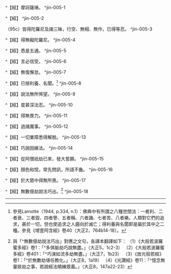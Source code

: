 ^【經】摩訶薩埵。 ^jin-005-1

^【經】 ^jin-005-2

（95c）皆得陀羅尼及諸三昧，行空、無相、無作，已得等忍。 ^jin-005-3

^【經】得無礙陀羅尼。 ^jin-005-4

^【經】悉是五通。 ^jin-005-5

^【經】言必信受。 ^jin-005-6

^【經】無復懈怠。 ^jin-005-7

^【經】已捨利養、名聞。[^111] ^jin-005-8

^【經】說法無所悕望。 ^jin-005-9

^【經】度甚深法忍。 ^jin-005-10

^【經】得無畏力。 ^jin-005-11

^【經】過諸魔事。 ^jin-005-12

^【經】一切業障悉得解脫。 ^jin-005-13

^【經】巧說因緣法。 ^jin-005-14

^【經】從阿僧祇劫已來，發大誓願。 ^jin-005-15

^【經】顏色和悅，常先問訊，所語不麁。 ^jin-005-16

^【經】於大眾中得無所畏。 ^jin-005-17

^【經】無數億劫說法巧出。[^194] ^jin-005-18

---

[^1]: 《大通方廣懺悔滅罪莊嚴成佛經》卷3（大正85，1351b12-19）。
[^2]: 《大智度論》卷41：「^無等名為佛，所以者何？一切眾生、一切法無與等者，是菩提心與佛相似。所以者何？因似果故，是名無等等心，是心無事不行，不求恩惠深固決定。」（大正25，362c29-363a3）
[^3]: 比：3.類，輩。《漢書•敘傳上》："班侍中本大將軍所舉，宜寵異之，益求其比，以輔聖德。"顏師古注："比，類也。"（《漢語大詞典》（五），p.258）
[^4]: 智＝知【宋】【元】【明】【宮】。（大正25，94d，n.13）
[^5]: 參見《大方等大集經》卷29〈12 無盡意菩品〉： ^舍利弗言：「善男子！齊幾名眾生界。」無盡意言：「所有地界、水火風界其量無邊，而猶不多於眾生界。」舍利弗言：「唯！善男子！頗可得說譬喻比不？」無盡意言：「可說，但不得以小事為喻。舍利弗！東方去此盡一恒沙佛之世界，南、西、北方，四維，上、下，皆一恒沙佛世界，作一大海其水滿溢，使一恒河沙等諸眾生聚集，共以一毛破為百分，以一分毛渧取一渧，如是一恒河沙共取一渧，二恒河沙共取二渧，如是展轉乃至盡此滿大海水盡，是眾生界猶不可盡。」（大正13，199c1-11） 但《大智度論》此處是「佛對無盡意菩薩說」，而《大方等大集經》則是「無盡意菩薩對舍利弗說」。
[^6]: 參見Lamotte（1944, p.311, n.1）：《不可思議經》即是《入法界品》，即《華嚴經》之一部分。《大智度論》此處所引甚長之經文，其全文可見諸：（1）梵本Gaṇḍavyūha, D.T. SUZUKI（鈴木大拙）──H. IDZUMI（泉芳璟）校訂本，京都，1934-1936，pp.105-110。（2）《大方廣佛華嚴經》（六十華嚴）卷47（大正9，698c25-699b23）。（3）《大方廣佛華嚴經》（八十華嚴）卷64（大正10，344b3-345a12）。（4）《大方廣佛華嚴經》（四十華嚴）卷8（大正10，695c6-697a24）。《大智度論》此處所引述之《不可思議經》經文，與前揭四種版本並未完全相同。此處所載甚長之數量名目，在三種漢譯本已經有所刪略，而在梵文本也不盡一致。所以《大智度論》應該是使用一部現今不傳之特殊版本。
[^7]: 參見Lamotte（1944, p.311, n.2）：在梵文Gaṇḍavyūha原本，此位優婆夷名叫Āśā（「期望」之意），而在所有的漢譯本，其音寫方式均非常怪異──《大智度論》（大正25，94b14）作「漚舍那」，《六十華嚴》（大正9，697c7）及《八十華藏》（大正10，342c21-22）作「休捨」，《四十華嚴》（大正10，693b21）作「伊舍那」。
[^8]: 須達那（Sudhana），即是善財。
[^9]: 由＝遊【聖】。（大正25，94d，n.17）
[^10]: 耶＝那【石】。（大正25，94d，n.18）
[^11]: 𨢘：同「醯」。（《漢語大字典》（六），p.3593）
[^12]: 菩＝薩【元】【明】。（大正25，94d，n.22）
[^13]: 他＝陀【宋】【元】【明】【宮】。（大正25，94d，n.23）
[^14]: 烏＝象【宮】。（大正25，94d，n.28）
[^15]: 《大正藏》原作「𨢘」（大正25，94c6），今依《高麗藏》作「非」（第14冊，420c9）。
[^16]: 尼＝尸【明】【宮】。（大正25，94d，n.31）
[^17]: 陀＝他【宋】【元】【明】【宮】＊。（大正25，94d，n.42）
[^18]: 曰＝越【明】。（大正25，94d，n.44）
[^19]: 心＋（非為二三千大千國土微塵等眾生故發心）【聖】。（大正25，95d，n.2）
[^20]: 為－【宋】【元】【明】【宮】。（大正25，95d，n.5）
[^21]: 菩薩十大願相。（印順法師，《大智度論筆記》〔C014〕p.208） 參見《大方廣佛華嚴經》卷64：「^欲教化調伏一切眾生悉無餘故發菩提心，欲承事供養一切諸佛悉無餘故發菩提心，欲嚴淨一切諸佛國土悉無餘故發菩提心，欲護持一切諸佛正教悉無餘故發菩提心，欲成滿一切如來誓願悉無餘故發菩提心，欲往一切諸佛國土悉無餘故發菩提心，欲入一切諸佛眾會悉無餘故發菩提心，欲知一切世界中諸劫次第悉無餘故發菩提心，欲知一切眾生心海悉無餘故發菩提心，欲知一切眾生根海悉無餘故發菩提心，欲知一切眾生業海悉無餘故發菩提心，欲知一切眾生行海悉無餘故發菩提心，欲滅一切眾生諸煩惱海悉無餘故發菩提心，欲拔一切眾生煩惱習海悉無餘故發菩提心。善男子！取要言之，菩薩以如是等百萬阿僧祇方便行故發菩提心。」（大正10，344c12-27）
[^22]: 參見《摩訶般若波羅蜜多經》卷4〈13 金剛品〉（大正8，243b9-244a17）；《放光般若經》卷3〈15 摩訶薩品〉（大正8，19c1-20a14）；《光讚經》卷5〈11 摩訶薩品〉（大正8，180b21-181b11）。
[^23]: （1）舍利弗說摩訶薩義，參見《摩訶般若波羅蜜經》卷4〈14 樂說品〉（大正8，244a20-b7）；《大智度論》卷45〈14 釋斷見品〉（大正25，384b11-c28）。 （2）須菩提說摩訶薩義，參見《摩訶般若波羅蜜經》卷4〈14 樂說品〉（大正8，244b7-c16）；《大智度論》卷45〈14 釋斷見品〉（大正25，384c29-385c3）。 （3）富樓那說摩訶薩義，參見《摩訶般若波羅蜜經》卷4〈15 辨才品〉、〈16 乘乘品〉（大正8，244c17-247c5）；《大智度論》卷45〈15 大莊嚴品〉（大正25，385c4-389a26）；《大智度論》卷45〈16 乘乘品〉（大正25，389b1-390a23）。
[^24]: 三事次第：1、得陀羅尼，2、得諸三昧，行空、無相、無作，3、已得等忍。
[^25]: 陀羅尼門，釋名：能持善不失，能遮惡不生。（印順法師，《大智度論筆記》〔A048〕p.83）
[^26]: 印順法師，《大樹緊那羅王所問經偈頌講記》，《華雨集》（一），pp.106-107： ^陀羅尼，即「總持」之義，共有四種：一、法陀羅尼，即文字陀羅尼。聽法之後，便不會忘記，隨聞能記......。第二是義陀羅尼，即能夠了解通達義理，並且予以相互貫通......。第三是咒陀羅尼......。第四是勝義陀羅尼，這是與證悟真理有關的。證悟勝義諦，於一切法得通達，才是最上的陀羅尼。
[^27]: 九智：法智、類智（比智）、世俗智、他心智、苦智、集智、滅智、道智、無生智；如再加上「盡智」則為「十智」。「十智」之意涵，參見《大智度論》卷23（大正25，232c18-234a14）。
[^28]: （丹注云除盡智）六字夾註＝（除盡智）三字夾註【宋】【元】【明】【宮】＝（除盡智）三字本文【聖】＝（丹注云除盡智也）七字夾註【石】。（大正25，95d，n.41）
[^29]: （丹注云一意識）六字夾註＝（一意識）三字夾註【宋】【元】【明】〔丹注云一意識〕－【宮】＝（一意識也）四字夾註【石】＝（意識）二字本文【聖】。（大正25，95d，n.42）
[^30]: 陀羅尼功能：持所聞法不失，持令不墮二地，持令不為魔動。（印順法師，《大智度論筆記》〔A048〕p.83）
[^31]: 陀羅尼體：念力能持。（印順法師，《大智度論筆記》〔A048〕p.83）
[^32]: 間日瘧病：即隔日瘧，每隔一天發作一次。參見智者大師《禪門章》卷1：「^問：事鄣除是伏，性鄣除是斷者，有頂禪那得還生欲耶？答：譬如瘧病，雖間日不發，後日即發。間日譬伏事善，得善譬斷性，雖復得差，非是永斷，明平復瘧。世智斷性鄣，非無漏斷，雖生有頂，還墮三途，如平明復瘧也。故《大經》云：世醫所療治，雖差已復生，即此義也。」（《卍新續藏》55，660a10-15）
[^33]: 陀羅尼數類：廣說無量，略說五百，如聞持陀羅尼、分別知、入音聲、寂滅、無邊旋、隨地觀、威德、華嚴、淨音、虛空藏、海藏、分別諸法地、明諸法義陀羅尼等。（印順法師，《大智度論筆記》〔A048〕p.83）
[^34]: （1）《大正藏》及《高麗藏》原皆作「陀隣尼」（第14冊，422b13），今依前後文作「陀羅尼」。 （2）另參見《大智度論》卷28（大正25，268a4-15），卷49（大正25，415a8-11）。
[^35]: 另參見《大智度論》卷28（大正25，268a15-23）。
[^36]: 諸＝語【宋】【元】【明】【宮】【聖】【石】。（大正25，96d，n.14）
[^37]: 殊方：1.不同的方法、方向或旨趣。2.遠方，異域。漢班固《西都賦》："踰崑崙，越巨海，殊方異類，至於三萬里。"（《漢語大詞典》（五），p.158）
[^38]: 鞾（ㄒㄩㄝ）：同「靴」。（《漢語大字典》（七），p.4345）
[^39]: 菩薩作是念－【宋】【元】【明】【宮】【聖】。（大正25，96d，n.23）
[^40]: 德－【宋】【元】【明】【宮】。（大正25，96d，n.26）
[^41]: 音淨＝淨音【宋】【元】【明】【宮】。（大正25，96d，n.30）
[^42]: 參見《摩訶般若波羅蜜經》卷23：「^菩薩摩訶薩行般若波羅蜜時，能具足無相尸羅波羅蜜而入菩薩位，入菩薩位已得無生法忍，行道種智得報得五神通，住五百陀羅尼門，得四無閡智，從一佛國至一佛國供養諸佛，成就眾生淨佛國土，雖入五道中，生死業報不能染污。」（大正8，390b24-c1） 《大智度論》卷28：「^菩薩得是一切三世無礙明等諸三昧，於一一三昧中得無量阿僧祇陀羅尼，如是等和合，名為五百陀羅尼門，是為菩薩善法功德藏，如是名為陀羅尼門。」（大正25，268a29-b4）
[^43]: 另外，「聲聞法中何以無陀羅尼名，但大乘中有」，參見《大智度論》卷28（大正25，269b7-23）。
[^44]: 三三昧，三者差別： （一）無我我所，離十相，不為後世起三毒。 （二）知畢竟空，不著諸法相，不觀諸法有無。 （三）十八空，破諸相不念，不求諸有。 （印順法師，《大智度論筆記》〔A049〕p.84）
[^45]: 參見《長阿含經》卷8（9經）《眾集經》（大正1，50b1-2）；《增壹阿含經》卷16（大正2，630a29-b17）；《阿毘達磨大毘婆沙論》卷104（大正27，538a19-541c16）；《大智度論》卷20（大正25，206a8-208a2）。
[^46]: 五塵：色、聲、香、味、觸。
[^47]: 參見《阿毘達磨大毘婆沙論》卷33（大正27，172a10-27）。
[^48]: 實相：所謂畢竟空。（印順法師，《大智度論筆記》〔C003〕p.184）
[^49]: 恐怖：見有見無。（印順法師，《大智度論筆記》〔C012〕p.204） 參見《法句經》卷2〈36 泥洹品〉（大正4，573b14-574a6）。
[^50]: 參見《中論》卷3〈18 觀法品〉：「^諸法實相者，心行言語斷，無生亦無滅，寂滅如涅槃。」（大正30，24a3-4），另參見《大智度論》卷15（大正25，170b13-23）。
[^51]: 有關十八空，參見《大智度論》卷31（大正25，285b1-296b3）。
[^52]: 〔丹注云五道生有本有死有中有業〕十四字－【宮】【聖】〔丹注云〕－【宋】【元】【明】【石】。（大正25，96d，n.43）
[^53]: 三三昧之殊勝：能得涅槃門，令心平等不動，唯此是實三昧。（印順法師，《大智度論筆記》〔A049〕p.84）
[^54]: 三三昧與餘定之比較：餘或愛多、慢多、見多，此實。（印順法師，《大智度論筆記》〔A049〕p.84）
[^55]: 空＝定【宋】【元】【明】【宮】【聖】。（大正25，96d，n.44）
[^56]: （印順法師，《大智度論筆記》〔A023〕p.43）
[^57]: 非禪－【宮】【聖】。（大正25，97d，n.2）
[^58]: 四空定－【宋】【元】【明】【宮】。（大正25，97d，n.3） 四空定：即四無色定──1、空無邊處定，2、識無邊處定，3、無所有處定，4、非想非非想處定。
[^59]: 四辯：即四無礙解，或四無礙智──1、義無礙智，2、法無礙智，3、辭無礙智，4、樂說無礙智（辯無礙解）。參見《大智度論》卷25（大正25，246a22-247b2）。
[^60]: 《大智度論》卷21：「^八背捨者，內有色外亦觀色是初背捨，內無色外觀色是第二背捨，淨背捨身作證第三背捨，四無色定及滅受想定是五，合為八背捨。背是淨潔五欲，離是著心，故名背捨。」（大正25，215a7-11）詳見《大智度論》卷21（大正25，215a11-216a3）。
[^61]: 八勝處：1、內有色想觀外色少勝處，2、內有色想觀外色多勝處，3、內無色想觀外色少勝處，4、內無色想觀外色多勝處，5、青勝處，6、黃勝處，7、赤勝處，8、白勝處。 詳見《大智度論》卷21（大正25，216a3-c22）。
[^62]: 九次第定：次第出入四禪、四無色乃至滅受想定（滅盡定）。 《大智度論》卷21：「^九次第定者，從初禪心起，次第入第二禪，不令餘心得入若善若垢，如是乃至滅受想定。」（大正25，216c22-24）
[^63]: 十一切處：即十遍處，觀地、水、火、風、青、黃、赤、白、空、識之十法，使其一一周遍於一切處也。
[^64]: 三昧之數類：或言二十三，或言六十五，或言五百。大乘廣則無量，略則百八。（印順法師，《大智度論筆記》〔A049〕p.85）
[^65]: 《大智度論》卷17：「^禪定相略說有二十三種：八味、八淨、七無漏。」（大正25，187a26-27） 《阿毘達磨大毘婆沙論》卷169：「^如前所說等至略有二十三種：謂靜慮有十二，即四味相應、四淨、四無漏；無色有十一，即四味相應、四淨、三無漏。」（大正27，852c3-5） 《阿毘達磨俱舍論》卷28〈8 分別定品〉：「^頌曰：此本等至八，前七各有三，謂味、淨、無漏；後，味、淨二種。味謂愛相應，淨謂世間善，此即所味著，無漏謂出世。論曰：此上所辨靜慮、無色，根本等至總有八種；於中前七各具有三，有頂等至唯有二種，此地昧劣無無漏故。」（大正29，146b17-24）
[^66]: 《阿毘達磨大毘婆沙論》卷169：「^此二十三若廣建立成六十五等至：謂前二十三加四無量、四無礙解、八解脫、八勝處、十遍處、六通、無諍、願智所依。」（大正27，852c5-7） 《十住毘婆沙論》卷12（大正26，85b10-16）。
[^67]: 嚬呻＝頻申【宋】【元】【宮】【聖】。（大正25，97d，n.8） 有關「嚬呻」（頻申），高明道對「頻申欠呿」一般的情形進行初步的考察，主要分析其非譬喻性用法，「頻申」有「打呵欠」、「伸懶腰」、「皺眉頭」等意，或是一個巨大數目的專名。較深入的研究──「頻申」和同義聯緜詞「奮迅」的關係，尤其是跟「師子」連繫時所表達的觀念等等──願容他日有暇再談。參見高明道，〈「頻申欠呿」略考〉，《中華佛學學報》第6期，中華佛學研究所，1993年7月，pp.129-185。
[^68]: 莊嚴＝疾【宋】【元】【明】【宮】。（大正25，97d，n.10）
[^69]: 參見《摩訶般若波羅蜜經》卷5〈18 問乘品〉（大正8，251a8-253b16）；《放光般若經》卷4〈19 摩訶衍品〉（大正8，23b14-24c24）；《光讚經》卷6〈16 三昧品〉（大正8，190a18-193a10）。
[^70]: 觀空名得三昧。得實相三昧：行三三昧。（印順法師，《大智度論筆記》〔A049〕p.85）
[^71]: 《大通方廣懺悔滅罪莊嚴成佛經》卷3（大正85，1351b20-c6）。
[^72]: 二忍 ┬ 等 忍 ── 眾生中等忍 ┬--- 因 └ 柔順忍 ── 深法中法忍 ┘ 無生忍 ------------ 大忍 --------- 果 （印順法師，《大智度論筆記》〔A003〕p.6）
[^73]: 生等＝等心等念眾生，眾生空相一等無異。 生忍＝心等無礙直入不退。 （印順法師，《大智度論筆記》〔C012〕p.204）
[^74]: 相－【宋】【元】【明】【宮】。（大正25，97d，n.26）
[^75]: 答難：等觀眾生不墮顛倒難。（印順法師，《大智度論筆記》〔C010〕p.201） 參見《中論》卷1〈1 觀因緣品〉：「^不生亦不滅，不常亦不斷，不一亦不異，不來亦不出。 能說是因緣，善滅諸戲論，我稽首禮佛，諸說中第一。」（大正30，1b14-17）
[^76]: 生忍＝心等無礙直入不退。（印順法師，《大智度論筆記》〔C012〕p.204） 生等忍：於眾生心等無礙，直入不退。（印順法師，《大智度論筆記》〔A050〕p.86）
[^77]: 法等＝諸法入不二門、入實相門。（印順法師，《大智度論筆記》〔C012〕p.204） 法忍＝入法實相，心忍直入，無諍無礙。（印順法師，《大智度論筆記》〔C012〕p.204） 法等忍：入不二門，心忍直入，無諍無礙。（印順法師，《大智度論筆記》〔A050〕p.86）
[^78]: 參見《維摩詰所說經》卷2〈9 入不二法門品〉（大正14，550b26-551c27）。
[^79]: 深法忍：實相法中深入不轉無礙。（印順法師，《大智度論筆記》〔A050〕p.86）
[^80]: 印順法師，《大智度論》（標點本）（一），p.194校勘：「此二行偈舊刻分開為四句。」
[^81]: 無生忍：得解脫，捨相待，滅戲論，斷言語，心通無礙，不動不退。 無生是佛道初門。（印順法師，《大智度論筆記》〔A050〕p.86）
[^82]: （丹注云於邪見得離故言解脫也）十三字夾註＝（於邪見得離故言解脫）九字夾註【宋】【元】【明】【石】＝（於邪見得離故言解脫）九字本文【聖】〔丹注云於邪見得離故言解脫也〕十三字－【宮】。（大正25，97d，n.31）
[^83]: （空非...是）十五字＝（非空非不空非空不取故言非如是）十四字【聖】。（大正25，97d，n.32）
[^84]: 〔丹注云於空不取故言非也〕十一字－【宮】〔丹注云〕－【宋】【元】【明】【石】。（大正25，97d，n.33）
[^85]: 無生法忍：助佛道初門。（印順法師，《大智度論筆記》〔C010〕p.200）
[^86]: 參見《大智度論》卷5（大正25，95c1-96b29）。
[^87]: 《摩訶般若波羅蜜經》卷1〈1 序品〉（大正8，217a15）。 無礙陀羅尼：陀羅尼中最大，大力菩薩獨有，說法教化之本。（印順法師，《大智度論筆記》〔A048〕p.83）
[^88]: 大－【宋】【元】【明】【宮】。（大正25，97d，n.35）
[^89]: （丹注云得佛得道時所得也）十一字＝（得佛道時所得）六字【聖】＝（得佛得道時所得也）【石】〔丹注云得佛得道時所得也〕十一字－【宮】。（大正25，97d，n.36）
[^90]: 共凡夫陀羅尼：聞持、分別眾生、歸命不捨救護陀羅尼。（印順法師，《大智度論筆記》〔A048〕p.83）〔「不捨救護」，《大正藏》作「救護不捨」〕
[^91]: 參見Lamotte（1944, p.329, n.1）：有關菩薩住五神通或六神通，以及五神通內容進一步的討論，參見《阿毘達磨大毘婆沙論》卷141（大正27，727b22-728b28）；《阿毘達磨俱舍論》卷27〈7 分別智品〉（大正29，142c16-145a11）；《大乘阿毘達磨集論》卷7（大正31，691b6-19）；《大乘阿毘達磨雜集論》卷14（大正31，759c17-760a12）；《成實論》卷16〈197 六通智品〉（大正32，369b10-370c21）。
[^92]: ┌ 身能飛行，如鳥無礙 ┌ 能 到 ┤ 移遠令近，不往而到 │ │ 此沒彼出 如意通 ┤ └ 一念能至 │ 轉 變 --- 大小一多轉變，自在無有久近 └ 聖如意 --- 淨觀不淨，不淨觀淨（唯佛） （印順法師，《大智度論筆記》〔A003〕p.5） 如意通：（一）「能到」有四：飛行無礙、移遠令近、此沒彼出、一念能至。（四種神通：大正25，283c） （二）「轉變」：大小一多自在轉變。 （三）「聖如意」：觀染令淨、觀淨令染，唯佛有之。 （印順法師，《大智度論筆記》〔A051〕p.86）
[^93]: 參見Lamotte（1944, p.329, n.3）：有關「能到」，另參見《阿毘達磨俱舍論》卷27〈7 分別智品〉（大正29，143c22-144a3）。
[^94]: 三乘聖果不同：佛有聖如意通；餘無。（印順法師，《大智度論筆記》〔C008〕p.196）
[^95]: 從四如意足生，次第生，非一時（緣色故）。（印順法師，《大智度論筆記》〔A051〕p.86）
[^96]: 覆＝麁【宋】【元】【明】【宮】。（大正25，98d，n.5）
[^97]: 有關天眼通，參見《阿毘達磨大毘婆沙論》卷149-150（大正27，763b29-767b5）；《阿毘達磨俱舍論》卷27〈7 分別智品〉（大正29，144c5-23）。
[^98]: 見＝是【宋】【元】【明】【宮】【聖】【石】。（大正25，98d，n.6） 《摩訶般若波羅蜜經》卷23〈76 一念品〉：「^菩薩住二種天眼：修得、報得。」（大正8，387c26）
[^99]: 二種菩薩：得法身、未得法身。 法身但修得，天眼二得：或報或修。（印順法師，《大智度論筆記》〔C012〕p.205）
[^100]: 參見《大智度論》卷7（大正25，112b16-c2）。 有關「五眼」，參見《大智度論》卷33（大正25，305c17-306a8），卷39-40（大正25，347a7-351b2）。
[^101]: 參見Lamotte（1944, p.331, n.2）：此三種天在《大智度論》卷7（大正25，112b28-c2）亦有提及，但在《大智度論》卷22（大正25，227c22-228a12）則說有四種天（名天、生天、淨天、淨生天）。
[^102]: 三乘聖果不同：天眼小羅漢一二，大羅漢辟支二三。（印順法師，《大智度論筆記》〔C008〕p.196） 《阿毘達磨俱舍論》卷27〈7 分別智品〉：「^即此五通，於世界境作用廣陜〔陜＝狹【宮】〕^諸聖不同。謂大聲聞、麟喻、大覺不極作意，如次能於一、二、三千諸世界境，起行化等自在作用；若極作意，如次能於二千、三千、無數世界。」（大正29，143a25-28） 《阿毘達磨大毘婆沙論》卷150：「^問：聲聞、獨覺及佛天眼能見幾世界色？答：聲聞天眼不作加行見小千界，若作加行見中千界；獨覺天眼不作加行見中千界，若作加行見大千界；世尊天眼不作加行見大千界，若作加行能見無量無邊世界。如天眼通，天耳通等亦爾。」（大正27，767a28-b4）
[^103]: 識宿命通：所識境相，大小差別。（印順法師，《大智度論筆記》〔A051〕p.86）
[^104]: 參見Lamotte（1944, p.332, n.2）：《阿毘達磨俱舍論》卷27〈7 分別智品〉：「^諸有欲修宿住通者，先自審察次前滅心，漸復逆觀此生分位前前差別至結生心，乃至能憶知中有前一念，名自宿住加行已成，為憶念他加行亦爾。」（大正29，143a11-14）
[^105]: 三乘聖果不同：宿命，二乘極知八萬，菩薩佛無量。（印順法師，《大智度論筆記》〔C008〕p.196）
[^106]: 知他心通：所知境，能得因。他心智之前相。（印順法師，《大智度論筆記》〔A051〕p.86）
[^107]: 另參見《大智度論》卷28〈1 序品〉（大正25，265b17-266b11）。
[^108]: 《阿毘達磨俱舍論》卷27〈7 分別智品〉：「^諸有欲修他心通者，先審觀己身心二相，前後變異，展轉相隨；後復審觀他身心相，由此加行漸次得成。成已，不觀自心、諸色，於他心等能如實知。」（大正29，143a7-11）
[^109]: 綺語之報：雖實而人不信。（印順法師，《大智度論筆記》〔A052〕p.89）
[^110]: 四向：1.向著四面，四出。2.四周，四方。（《漢語大詞典》（三），p.577）
[^111]: 參見Lamotte（1944, p.334, n.1）：佛典中有所謂之八種世間法：一者利、二者衰、三者毀、四者譽、五者稱、六者譏、七者苦、八者樂。人類對它們的追求，甚於一切，但也使追求之人趨向於滅亡；得利養與名聞即是屬於其中之二種。參見《增壹阿含經》卷40（大正2，764b14-18）。
[^112]: 《大莊嚴論經》卷7： 「^利養亂定心，為害劇於怨。如以毛繩戮，皮斷肉骨壞， 髓斷爾乃止。利養過毛繩，絕於持戒皮，能破禪定肉； 折於智慧骨，滅妙善心髓。譬如嬰孩者，捉火欲食之； 如魚吞鉤餌，如鳥網所覆，諸獸墜穽陷，皆由貪味故。 比丘貪利養，與彼亦無異，其味極尠少，為患甚深重。」（大正4，293a5-15）
[^113]: 貪利養如毛繩縛。（印順法師，《大智度論筆記》〔H001〕p.386）
[^114]: 七寶，《增壹阿含經》卷26：「^所謂七寶者，金、銀、水精、琉璃、馬瑙、赤珠、車磲。」（大正2，695b14-15）《佛本行集經》卷1：「^七寶莊嚴，所謂金、銀、頗梨、琉璃、赤真珠等、車磲、馬瑙而以挍飾。」（大正3，656c2-4）
[^115]: 參見《大莊嚴論經》卷7（41經）（大正4，292c12-293a21）。
[^116]: 訥口：謂不善於說話。《史記‧李將軍列傳》："廣訥口少言，與人居則畫地為軍陳，射闊狹以飲。"（《漢語大詞典》（十一），p.67）
[^117]: （1） （印順法師，《大智度論筆記》〔A023〕p.43） （2）參見Lamotte（1944, p.336, n.1）：此處前四首詩頌似乎改編自《增壹阿含經》卷40（大正2，635a2-b2）之長行。在說明四種雲雨：說而不作之人譬如雲雷而不雨，作而不說之人譬如有雨而無雲雷，不說不作之人譬如無雨且無雲，說而又作之人譬如雲雷又有雨。
[^118]: 參見《長阿含經》卷10〈9 大緣方便經〉（大正1，60a25-62b29）；《中阿含經》卷24（97經）《大因經》（大正1，578b3-582b8）；《增壹阿含經》卷46（大正2，797c22-28）。
[^119]: 小＝少【宋】【元】【明】【宮】。（大正25，99d，n.9）
[^120]: 參見《長阿含經》卷14（21經）《梵動經》（大正1，88b12-94a14）；《梵網六十二見經》（大正1，266a）。
[^121]: 參見《小品般若波羅蜜經》卷7（大正8，566a11-19）；《摩訶般若波羅蜜經》卷17（大正8，344a3-22）；《大般若波羅蜜多經》卷450（大正7，269a5-c2）；《大般若波羅蜜多經》卷515（大正7，635a12-c3）；《佛說佛母出生三法藏般若波羅蜜多經》卷17（大正8，644a24-b8）。
[^122]: 想＝相【聖】＊。（大正25，99d，n.11）
[^123]: 慧眼：見諸法實相。（印順法師，《大智度論筆記》〔A053〕p.89）
[^124]: 心如水精 ┬ 隨物著中而受 --- 凡心想智力，見諸法異 └──────── 諸法實相非空不空、非有不有 （印順法師，《大智度論筆記》〔A003〕p.5） ┌ 如熱氣盛，非黃見黃 ┌─ 想 智 力 ┴ 諸法轉觀，是名淺法 心 ┴--- 除想智力 ┬ 如眼淨無熱氣，如實見黃是黃 └ 慧眼清淨，見法實相 （印順法師，《大智度論筆記》〔A003〕p.5） 心想智力，諸法轉觀。除想智力，慧眼見實相。（印順法師，《大智度論筆記》〔C013〕p.206） 眼熱、眼淨喻。（印順法師，《大智度論筆記》〔C013〕p.206） 心如水精隨色而變。（印順法師，《大智度論筆記》〔C013〕p.206）
[^125]: 實相：非空非不空，不有非不有。（印順法師，《大智度論筆記》〔C003〕p.185）
[^126]: 如來四無所畏：一、一切智無畏，二、漏盡無畏，三、說障道無畏，四、盡苦道無畏。參見《佛說大乘菩薩藏正法經》卷13〈4 如來不思議品〉（大正11，809c16-811c6）；《大智度論》卷25（大正25，241b24-246a22）。
[^127]: 菩薩說法四無所畏：1、於法不忘失，2、隨機應量失〔案：疑為「隨機應量說」之筆誤〕，3、非他所能難，4、巧答斷他疑。（印順法師，《大智度論筆記》〔A023〕p.44） 參見《自在王菩薩經》卷2（大正13，932c27-933a7）；《佛說除蓋障菩薩所問經》卷7（大正14，722b11-19）；《大智度論》卷25（大正25，246a13-246a22）；《大乘義章》卷11（大正44，694a16-b5）。
[^128]: 有關四魔，參見《大智度論》卷56（大正25，458c3-15），卷63（大正25，503c25-504a2），卷68〈46 魔事品〉（大正25，533c21-534a19）；《瑜伽師地論》卷29（大正30，447c15-448b4）。
[^129]: 參見《摩訶般若波羅蜜經》卷13〈46 魔事品〉（大正8，318b13-320b9）；《摩訶般若波羅蜜經》卷14〈17 兩過品〉（大正8，320b12-323a21）；《放光般若經》卷10〈47 覺魔品〉（大正8，72c25-74b6）；《放光般若經》卷11〈48 不和合品〉（大正8，74b10-76a10）。
[^130]: 〔法〕－【宋】【元】【明】【宮】【石】。（大正25，99d，n.25）
[^131]: 十種魔軍。（印順法師，《大智度論筆記》〔C013〕p.206）
[^132]: 坏（ㄆㄧ）：沒有燒過的磚瓦陶器。《說文‧土部》：「坏，瓦未燒。」（《漢語大字典》（一），p.421）
[^133]: 憂＝愛【元】【明】。（大正25，99d，n.35）
[^134]: 部黨：朋黨，徒黨。（《漢語大詞典》（十），p.654）
[^135]: （1）參見Lamotte（1944, p.341, n.2）：此等頌文可見諸Suttanipāta（《經集》）v.436- v.439、v.443-v.445、v.449頌以及Lalitavistara（梵本《方廣大莊嚴經》，ed. S. LEFMANN, Halle a. S., 1902.）, pp.262-263，但略有差異。 （2）印順法師，《永光集》，p.73： ^《大智度論》卷五（大正25，99b-c）提到《雜藏經》，所引偈頌，內容與南傳《小部》《經集》（Suttanipāta）三「大品」（Mahāvagga）的《精勤經》相當。（《日譯南傳大藏經》第24冊，pp.157-160）
[^136]: 《華嚴經》中亦提及菩薩摩訶薩有十種魔業及十種捨離魔業，參見《大方廣佛華嚴經》卷42（大正9，663a13-b18）。
[^137]: 《雜阿含經》卷6（120經）（大正2，39b25-c14），《雜阿含經》卷6（124、125經）（大正2，40b19-c28）。
[^138]: 動是魔縛，不動法印。（印順法師，《大智度論筆記》〔C013〕p.206）
[^139]: 永明延壽《宗鏡錄》卷25：「若遇順境而起軟賊，即是華箭射體；若遇逆緣而起強賊，即是毒箭入心。」（大正48，556a6-8）
[^140]: （丹本注云五欲箭也）八字夾註＝（五情箭）三字本文【聖】＝（五欲箭）三字夾註【石】〔丹本注云五欲箭也〕八字－【宋】【元】【明】【宮】。（大正25，99d，n.45）；另參見慧琳撰，《一切經音義》卷10^「慾箭」條：「慾心與境相應，如箭之中也。」（大正54，369b10）因為五欲之法能害人，所以稱之為「箭」。 智者大師《摩訶止觀》卷8：「^次明魔羅者，為破二善、增二惡故，喜從五根作強軟來破。《大論》云：魔名花箭，亦名五箭，各射五根共壞於意。五根各一剎那，剎那若轉，即屬意根。意根若壞，五根豈存！眼見可愛色名花箭，是軟賊；見可畏色名毒箭，是強賊；見平平色，不強不軟賊，餘四根亦如是。」（大正46，115b17-23）
[^141]: 參見釋厚觀、郭忠生合編，〈《大智度論》之本文相互索引〉，《正觀》（6），p.299，注解第170：《大智度論》引稱為〈魔品〉、〈覺魔品〉的地方，不在少數，如：《大智度論》卷1：「欲說魔幻、魔偽、魔事故。」（大正25，59b7）《大智度論》卷5：「^般若波羅蜜〈覺魔品〉中，佛自說魔事、魔業。」（大正25，99b17-18）《大智度論》卷5：「^何等是魔事？如〈覺魔品〉中說。」（大正25，99c23）《大智度論》卷49：「^不捨頭陀功德者，如後〈覺魔品〉中說。」（大正25，415b6-7）《大智度論》卷56：「^如是等，魔隨前人意所趣向，因而壞之，是名得便。如〈魔品〉中廣說。」（大正25，458c14-15）《大智度論》卷77：「^惡魔是菩薩怨賊，常求菩薩便，如〈魔品〉中。以菩薩深行般若波羅蜜故，魔大作方便，壞菩薩心。」（大正25，604a27-29）《大智度論》卷83：「^菩薩旃陀羅者，如〈魔品〉中說。」（大正25，636b1）等。 除了譯名有〈魔品〉、〈覺魔品〉的歧異之外，更值得注意的是，所謂〈魔品〉，到底是指什麼？《大品般若經》的第46品固然名叫〈魔品〉，不過，從內容來看，緊接在後的〈47 兩不和合品〉，也是在談魔事；而上引「^不捨頭陀功德者，如後〈覺魔品〉中說」（大正25，415b6-7），就是指〈47 兩不和合品〉。不僅如此，卷83所謂：「^菩薩旃陀羅者，如〈魔品〉中說。」是出自《摩訶般若波羅蜜經》〈61 夢誓品〉，顯見《大智度論》所引的〈魔品〉範圍很廣。實際上，《大品般若經》說到魔擾菩薩修持的地方很多，例如： （1）〈11 幻學品〉：《摩訶般若波羅蜜經》卷4（大正8，241a23-9）、《大智度論》卷44（大正25，378b-379a），主要在說明魔是惡知識。 （2）〈31 滅諍品〉：《摩訶般若波羅蜜經》卷8（大正8，281a10-29）、《大智度論》卷56（大正25，460b20-461a），若魔若魔民等欲破壞菩薩般若波羅蜜心，終不如願。 （3）〈35 梵志品〉（遣異品）：《摩訶般若波羅蜜經》卷9（大正8，287b11-c3）、《大智度論》卷58（大正25，470b8-19），說明惡魔欲求佛短。 （4）〈41 信毀品〉（泥犁品）：《摩訶般若波羅蜜經》卷11（大正8，305b14-c3）、《大智度論》卷63（大正25，503b10-12），愚癡之人毀呰般若波羅蜜之第一種因緣。 （5）〈55 不退品〉（阿鞞跋致品）：《摩訶般若波羅蜜經》卷16（大正8，340a23-341a25）、《大智度論》卷73（大正25，572c22-573c13）。 （6）〈56 堅固品〉（轉不轉品）：《摩訶般若波羅蜜經》卷16（大正8，341b14-c13；342a22-29；342c21-343b18）、《大智度論》卷73（大正25，574c9-575a11；575b14-20；577c4-578a27）。 （7）〈61 夢誓品〉：《摩訶般若波羅蜜經》卷18（大正8，352b11-353c9）、《大智度論》卷76（大正25，595b24-596c18）。 （8）〈62 魔愁品〉（同學品）：《摩訶般若波羅蜜經》卷19（大正8，356b1-c13）、《大智度論》卷77（大正25，603a-c）。 （9）〈88 常啼品〉（薩陀波崙品）：《摩訶般若波羅蜜經》卷26〈88 常啼品〉（大正8，426b28-418c19）、《大智度論》卷76（大正25，731b10-25；738b13-26）。 （10）〈89 法尚品〉（曇無竭品）：《摩訶般若波羅蜜經》卷27〈89 法尚品〉（大正8，422c19-423a6），《大智度論》卷99（大正25，746a4-19）。 如果從整體論旨來看，《大論》所謂的〈魔品〉，在一般情形，應該是廣義的泛指「魔事」的經文。
[^142]: 怨讎：仇敵。（《漢語大詞典》（七），p.453）
[^143]: （1）又＝有【石】。（大正25，100d，n.3） （2）《大正藏》原作「又」，今依《高麗藏》作「有」（第14冊，427b11）。
[^144]: 三障。列名，業障最大，業力不失。業能久住，緣和合時與果報。業隨逐人，無一時捨。（印順法師，《大智度論筆記》〔C013〕p.207） 「三障」，參見《阿毘達磨大毘婆沙論》卷115（大正27，599b15-601b27），《阿毘達磨俱舍論》卷17（大正29，92b23-93a11），《阿毘達磨順正理論》卷43（大正29，586a20-587a28）。
[^145]: （合）＋時【宋】【元】【明】。
[^146]: 有關業障的討論，參見《阿毘達磨大毘婆沙論》卷116（大正27，601c7-607a9），《阿毘達磨俱舍論》卷18〈4分別業品〉（大正29，93a18-94c11）。
[^147]: 使＝業【宋】【元】【明】【宮】【聖】。（大正25，100d，n.15）
[^148]: 逐（^ㄓㄨˊ）：1.追趕，追逐。5.隨，跟隨。（《漢語大詞典》（十），p.887）
[^149]: 責＝債【宋】【元】【明】【宮】。（大正25，100d，n.20） 責（^ㄓㄞˋ）："債"的古字。《管子‧輕重乙》："君直幣之輕重，以決其數，使無券契之責。"尹知章注："責，讀曰債。"（《漢語大詞典》（十），p.90）
[^150]: 不置：2.不捨，不止。三國魏嵇康《與山巨源絕交書》："足下若嬲之不置，不過欲為官得人，以益時用耳。"（《漢語大詞典》（一），p.459）
[^151]: 參見Lamotte（1944, p.347, n.2）：「譬如債務主，追逐人不置。」隱指正量部之一種業報理論：善惡業即生即滅，但又「寄存」於相續之「承受者」，即某種名為「不失法」之個體，如同記載債務之單據。
[^152]: 免＝勉【聖】。（大正25，100d，n.22）
[^153]: 珂＝阿【聖】。（大正25，100d，n.23）
[^154]: 參見Lamotte（1944, p.348, n.1）：根據《佛教大辭典》，p.212a，珂梨羅刺是一種樹名。 珂梨羅：（植物）又作朅地羅，佉陀羅，軻梨羅。木名。《一切經音義》卷71：「^朅地羅（去謁反，舊言佉陀羅，木名也）。」（大正54，772c10）《一切經音義》卷15：「^佉達羅刺（梵語，毒樹刺名也，如此方皂莢類也之）。」（大正54，398a11）〔案：「類也之」，大通書局版《一切經音義》（p.294a）作「之類也」〕《一切經音義》卷22：「^佉陀羅山（爾雅曰軻梨羅，此即木名，謂此方苦棟木也，由彼山中多有此木故立其名）。」（大正54，448c3）
[^155]: 羅剎＝羅剌【宋】【明】【宮】，＝羅刺【元】，＝刺遂【聖】【石】。（大正25，100d，n.24） 《一切經音義》卷15（大正54，398a11）：「^佉達羅刺（梵語毒樹刺名也，如此方皂莢類也之）。」由《大智度論》「^三界中眾生，追之不暫離，如珂梨羅刺，是業佛所說」之前後文看來，這裡或許是在說明佛受九罪報之一的「迸木刺腳」。相關內容參見《別譯雜阿含經》卷14（287經）（大正2，473c27-474a21）；《根本說一切有部毘奈耶藥事》卷18（大正24，94b13-c5）；《大智度論》卷9（大正25，121c7-15）；《佛說興起行經》卷1〈6 木槍刺脚因緣經〉（大正4，168a13-170b4）。
[^156]: 參見《十誦律》卷36：「^非空非海中，非入山石間，非天上地中，可遮業報處。非空非海中，非入山石間，非天上地中，得免宿惡殃。」（大正23，260b5-8） 《根本說一切有部毘奈耶破僧事》卷18：「^非在虛空中，非海非山穴，無有地方所，能免於業報。」（大正24，192c16-17）
[^157]: 印順法師，《中觀論頌講記》，p.288：「^不失法如券，業如負財物。正量部的業果聯繫者，就是不失法。經中佛也曾說過：業未感果之前，縱經百千億劫，也是不失的。」
[^158]: 星流：如流星飛逝，形容迅速。《文選‧張衡〈東京賦〉》："煌火馳而星流，逐赤疫於四裔。"李善注："星流，言疾也。"（《漢語大詞典》（五），p.675）
[^159]: 趣（^ㄑㄩ）：1.趨向，歸向。《詩‧大雅‧棫樸》："濟濟辟王，左右趣之。"毛傳："趣，趨也。"（《漢語大詞典》（九），p.1142）
[^160]: 法－【宋】【元】【明】【宮】【聖】。（大正25，100d，n.32）
[^161]: 有關「十二因緣」，參見《阿毘達磨大毘婆沙論》卷23-25（大正27，116b28-131b24），《阿毘達磨俱舍論》卷9-10〈3 分別世品〉（大正29，48a20-56c23）。
[^162]: 餘七分：識、名色、六入、觸、受、生、老死。
[^163]: 初二：無明、行。
[^164]: 後二：生、老死。
[^165]: 中八：識、名色、六入、觸、受、愛、取、有。
[^166]: 煩惱業因緣：如「無明」（過去世的煩惱），是「行」（過去世的業）之因緣。
[^167]: 業苦因緣：如「行」（過去世的業因），是「識」（現在世苦）的因緣。
[^168]: 苦苦因緣：如「識」（現在世的苦）是「名色」（現在世苦）的因緣，乃至「觸」是「受」的因緣亦如是。
[^169]: 苦煩惱因緣：如「受」（現在世的苦）是「愛」（現在世的煩惱）之因緣。
[^170]: 煩惱業因緣：如「取」（現在世的惑）是「有」（現在世的業）之因緣。
[^171]: 業苦因緣：如「有」（現在世的業因），是「生」（未來世苦）的因緣。
[^172]: 苦苦因緣：如「生」（未來世的苦）是「老死」（未來世苦）的因緣。
[^173]: 十二因緣出體：1、過去惑，2、業，3、垢心，4、無色四蘊及所住處，5、六情，6、三和合，7、受，8、著，9、愛因緣求，10、業，11、後五眾起，12、熟壞。（印順法師，《大智度論筆記》〔A054〕p.91）
[^174]: 是所住＝四陰住所【聖】。（大正25，100d，n.36）
[^175]: 緣－【宋】【元】【明】【宮】【聖】。（大正25，100d，n.38）
[^176]: 還滅：觀諸法實相清淨。（印順法師，《大智度論筆記》〔A054〕p.91）
[^177]: 彼＝說【宋】【元】【明】【宮】【聖】【石】。（大正25，100d，n.41）
[^178]: 參見《摩訶般若波羅蜜經》卷20〈67 無盡品〉（大正8，364b10-c26）；《放光般若經》卷15〈68 無盡品〉（大正8，106a25-b8）；《大般若波羅蜜多經》卷458（大正7，315c3-22）。
[^179]: 參見《大智度論》卷4（大正25，86c18-87a4）。
[^180]: 千＝十【宋】＊【元】＊【明】＊。（大正25，100d，n.45）
[^181]: 軟＝濡【聖】【石】＊。（大正25，100d，n.46）
[^182]: 參見Lamotte（1944, p.352, n.1）有關石喻，參見《雜阿含經》卷34（949經）（大正2，242c1-12）；《別譯雜阿含經》卷16（342經）（大正2，487c21-488a6）；《增壹阿含經》卷51（大正2，825c7-21）。
[^183]: 概（^ㄍㄞˋ）：3.刮平，修平，不使過量。《荀子‧宥坐》："夫水......盈不求概，似正。"楊倞注："言水盈滿則不待概而自平。"（《漢語大詞典》（四），p.1196）
[^184]: 去－【宋】【元】【明】【宮】。（大正25，100d，n.47）
[^185]: 劫：石喻、芥城喻。（印順法師，《大智度論筆記》〔H001〕p.386） 劫：石劫，城劫（此是大劫）。（印順法師，《大智度論筆記》〔C010〕p.201） 參見Lamotte（1944, p.352, n.2）：有關芥子喻，參見《雜阿含經》卷34（948經）（大正2，242b16-29）；《別譯雜阿含經》卷16（341經）（大正2，487c6-20）；《增壹阿含經》卷51（大正2，825b16-28）。
[^186]: 願：度一切生、斷諸結使、成無上覺。（印順法師，《大智度論筆記》〔C014〕p.208）
[^187]: 喜＋（大捨）【宋】【元】【明】【宮】。（大正25，100d，n.50）
[^188]: 四種邪語：妄語、兩舌、惡口、綺語。
[^189]: 四邪口業：妄語、兩舌、惡口、綺語。
[^190]: 譬如馬有轡＝如馬四種轡【聖】＝譬馬四種轡【石】。（大正25，101d，n.1） 轡：1.駕駛牲口的繮繩。（《漢語大字典》（五）p.3561）
[^191]: 竄伏：逃匿，隱藏。（《漢語大詞典》（八），p.483）
[^192]: 毘那婆那王經：「菩薩得四無畏」。（印順法師，《大智度論筆記》〔H015〕p.405） Lamotte教授譯注Lamotte（1944, p.354, n.1）云：「^筆者不知出自何處。」 但印順法師，《初期大乘佛教之起源與開展》，p.27云：「^《毘那婆那王經》：菩薩四無所畏，出於鳩摩羅什所譯《自在王菩薩經》。」《初期大乘佛教之起源與開展》，p.1232又云：「^《自在王菩薩經》，二卷，姚秦鳩摩羅什譯。異譯本名《奮迅王問經》，二卷，北魏瞿曇般若流支譯。」 案：參見《自在王菩薩經》卷2（大正13，932c27-933a7）。
[^193]: 參見《大智度論》卷5〈1 序品〉（大正25，99a25-b10）。 另參見《大智度論》卷25〈1 序品〉（大正25，246a13-22）。
[^194]: 與「^無數億劫說法巧出」對應之文句，各譯本翻譯如下： （1）《大般若波羅蜜多經》卷1：「^多俱胝劫巧說無盡。」（大正5，1c2-3） （2）《大般若波羅蜜多經》卷401：「^巧演如流多劫無盡。」（大正7，1b23） （3）《放光般若經》卷1：「^於無數劫堪任教化。」（大正8，1a19） （4）《光讚經》卷11：「^憶念無量姟劫之事，若說經法曉練眾義。」（大正8，147a22-23）
[^195]: 心＝者【宋】【元】【明】【宮】【聖】【石】。（大正25，101d，n.13）
[^196]: 逆順－【宋】【元】【明】【宮】。（大正25，101d，n.14）
[^197]: 義＝相【宋】【元】【明】【宮】。（大正25，101d，n.19）
[^198]: 慧＝聞【宋】【元】【明】【宮】【聖】。（大正25，101d，n.20）
[^199]: 明＝智【宋】【元】【明】【宮】【聖】。（大正25，101d，n.21）
[^200]: 出：10.高出，超出。（《漢語大詞典》（二），p.472）
[^201]: 大膽：1.不畏怯，有勇氣。宋蘇軾《木山》詩："阿咸大膽忽持去，河伯好事不汝尤。"（《漢語大詞典》（二），p.1397）
[^202]: 欣豫＝歡喜【聖】【石】。（大正25，101d，n.22） 欣豫：歡樂。晉陶潛《雜詩》之五："憶我少壯時，無樂自欣豫。"（《漢語大詞典》（六），p.1440）
[^203]: 天＝大【聖】【石】。（大正25，101d，n.23） 參見Lamotte（1944, p.356, n.1）：《大正藏》作《天會經》，但應按隋本及唐本，而作《大會經》，此即是《長阿含經》卷12（19經）《大會經》（大正1，79b-81b）所譯之Mahāsamājasūtra。而在《十誦律》卷24（大正23，174b）為了避免誤解，書寫為「摩訶紗摩耆劍」。此經現有多種版本傳世，除非筆者所知有誤，《大智度論》此處所引之頌文，均未見諸本經之各種版本。